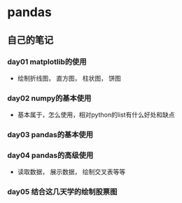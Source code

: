 # pandas
## 自己的笔记
### day01 matplotlib的使用
- 绘制折线图， 直方图， 柱状图， 饼图
### day02 numpy的基本使用
- 基本属于，怎么使用，相对python的list有什么好处和缺点
### day03 pandas的基本使用
### day04 pandas的高级使用
- 读取数据， 展示数据， 绘制交叉表等等
### day05 结合这几天学的绘制股票图
